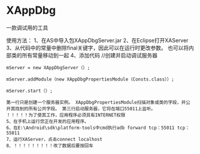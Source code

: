 # XAppDbg
一款调试用的工具



使用方法：
	1、在AS中导入包XAppDbgServer.jar
	2、在Eclipse打开XAServer
	3、从代码中的常量中删除final关键字，因此可以在运行时更改参数。 也可以将内部类的所有常量移动到一起
	4、添加代码
	//创建并启动调试服务器
	
	mServer = new XAppDbgServer（）;
	
	mServer.addModule（new XAppDbgPropertiesModule（Consts.class））;	
	
	mServer.start（）;
	
	第一行只是创建一个服务器实例。 XAppDbgPropertiesModule扫描对象或类的字段，并公开其找到的所有公共字段。 第三行启动服务器，它将在端口55011上监听。
	！！！！！为了使其工作，应用程序必须具有INTERNET权限 
	5、在手机上运行您正在开发的应用程序。
	6、在E:\Android\sdk\platform-tools中cmd执行adb forward tcp：55011 tcp：55011
	7、运行XAServer，点击connect localhost
	8、！！！！！！！！！改了数据后要按回车
	
